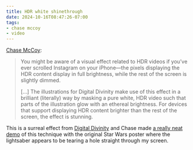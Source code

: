 ```yaml
---
title: HDR white shinethrough
date: 2024-10-16T08:47:26-07:00
tags:
- chase mccoy
- video
---
```


[Chase McCoy](https://chsmc.org/2024/10/unusual-brightness/):

> You might be aware of a visual effect related to HDR videos if you’ve ever scrolled Instagram on your iPhone—the pixels displaying the HDR content display in full brightness, while the rest of the screen is slightly dimmed.
>
> [...] The illustrations for Digital Divinity make use of this effect in a brilliant (literally) way by masking a pure white, HDR video such that parts of the illustration glow with an ethereal brightness. For devices that support displaying HDR content brighter than the rest of the screen, the effect is stunning.

This is a surreal effect from [Digital Divinity](https://restofworld.org/series/digital-divinity/) and Chase made [a really neat demo](https://lab.chasem.co/hdr-white-shinethrough) of this technique with the original Star Wars poster where the lightsaber appears to be tearing a hole straight through my screen.

